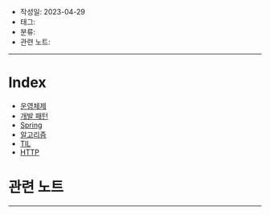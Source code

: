 - 작성일: 2023-04-29
- 태그: 
- 분류:
- 관련 노트:
***
# Index

- [운영체제](운영체제/운영체제.md)
- [개발 패턴](개발패턴/개발%20패턴.md)
- [Spring](Spring/Spring.md)
- [알고리즘](알고리즘/알고리즘.md)
- [TIL](TIL/TIL.md)
- [HTTP](HTTP/HTTP.md)

# 관련 노트
---